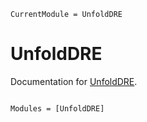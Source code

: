 ```@meta
CurrentModule = UnfoldDRE
```

# UnfoldDRE

Documentation for [UnfoldDRE](https://github.com/behinger/UnfoldDRE.jl).

```@index
```

```@autodocs
Modules = [UnfoldDRE]
```
